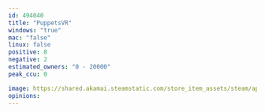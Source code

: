 ```yaml
---
id: 494040
title: "PuppetsVR"
windows: "true"
mac: "false"
linux: false
positive: 8
negative: 2
estimated_owners: "0 - 20000"
peak_ccu: 0

image: https://shared.akamai.steamstatic.com/store_item_assets/steam/apps/494040/header.jpg?t=1579883333
opinions:
---
```

